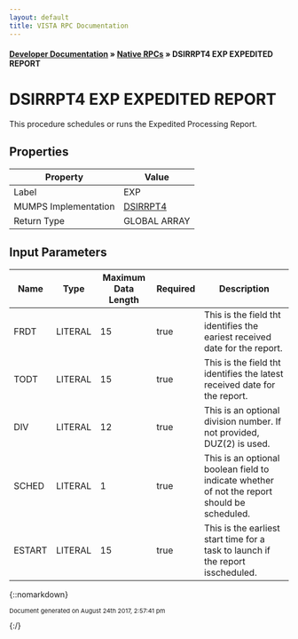 ```yaml
---
layout: default
title: VISTA RPC Documentation
---
```


#### [Developer Documentation](../index) &#187; [Native RPCs](TableOfContents) &#187; DSIRRPT4 EXP EXPEDITED REPORT<br/>
# DSIRRPT4 EXP EXPEDITED REPORT

This procedure schedules or runs the Expedited Processing Report.

## Properties

Property | Value
--- | ---
Label | EXP
MUMPS Implementation | [DSIRRPT4](http://code.osehra.org/dox/Routine_DSIRRPT4_source.html)
Return Type | GLOBAL ARRAY


## Input Parameters

Name | Type | Maximum Data Length | Required | Description
--- | --- | --- | --- | ---
FRDT | LITERAL | 15 | true | This is the field tht identifies the eariest received date for the report.
TODT | LITERAL | 15 | true | This is the field tht identifies the latest received date for the report.
DIV | LITERAL | 12 | true | This is an optional division number.  If not provided, DUZ(2) is used.
SCHED | LITERAL | 1 | true | This is an optional boolean field to indicate whether of not the report should be scheduled.
ESTART | LITERAL | 15 | true | This is the earliest start time for a task to launch if the report isscheduled.



{::nomarkdown} <br/><p style="font-size: 11px">Document generated on August 24th 2017, 2:57:41 pm</p>{:/}